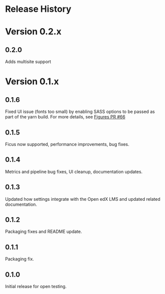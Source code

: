 Release History
===============

# Version 0.2.x

## 0.2.0

Adds multisite support

# Version 0.1.x

## 0.1.6

Fixed UI issue (fonts too small) by enabling SASS options to be passed as part of the yarn build.
For more details, see [Figures PR #66](https://github.com/appsembler/figures/pull/66)

## 0.1.5

Ficus now supported, performance improvements, bug fixes.

## 0.1.4

Metrics and pipeline bug fixes, UI cleanup, documentation updates.

## 0.1.3

Updated how settings integrate with the Open edX LMS and  updated related documentation.

## 0.1.2

Packaging fixes and README update.

## 0.1.1

Packaging fix.

## 0.1.0

Initial release for open testing.
